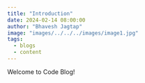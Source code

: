 ```yaml
---
title: "Introduction"
date: 2024-02-14 08:00:00
author: "Bhavesh Jagtap"
image: "images/../../../images/image1.jpg"
tags:
  - blogs
  - content
---
```


Welcome to Code Blog!
